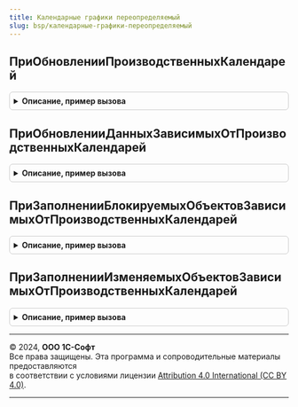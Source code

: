 ```yaml
---
title: Календарные графики переопределяемый
slug: bsp/календарные-графики-переопределяемый
---
```



## ПриОбновленииПроизводственныхКалендарей
<details style="margin: 1em 0; padding: 0.5em; border: 1px solid #ccc; border-radius: 6px;">

<summary style="font-weight: bold; cursor: pointer;">Описание, пример вызова</summary>

```bsl

// Вызывается при изменении данных производственных календарей.
// В случае, если разделение включено, выполняется в не разделенном режиме.
//
// Параметры:
//  УсловияОбновления - ТаблицаЗначений:
//    * КодПроизводственногоКалендаря - Строка - код производственного календаря, данные которого изменились;
//    * Год                           - Число  - календарный год, за который изменились данные.
//
Процедура ПриОбновленииПроизводственныхКалендарей(УсловияОбновления) Экспорт
```

Пример вызова
```bsl
КалендарныеГрафикиПереопределяемый.ПриОбновленииПроизводственныхКалендарей(УсловияОбновления) 
```
</details>

## ПриОбновленииДанныхЗависимыхОтПроизводственныхКалендарей
<details style="margin: 1em 0; padding: 0.5em; border: 1px solid #ccc; border-radius: 6px;">

<summary style="font-weight: bold; cursor: pointer;">Описание, пример вызова</summary>

```bsl

// Вызывается при изменении данных, зависимых от производственных календарей.
// В случае, если разделение включено, выполняется в областях данных.
//
// Параметры:
//  УсловияОбновления - ТаблицаЗначений:
//    * КодПроизводственногоКалендаря - Строка - код производственного календаря, данные которого изменились;
//    * Год                           - Число  - календарный год, за который изменились данные.
//
Процедура ПриОбновленииДанныхЗависимыхОтПроизводственныхКалендарей(УсловияОбновления) Экспорт
```

Пример вызова
```bsl
КалендарныеГрафикиПереопределяемый.ПриОбновленииДанныхЗависимыхОтПроизводственныхКалендарей(УсловияОбновления) 
```
</details>

## ПриЗаполненииБлокируемыхОбъектовЗависимыхОтПроизводственныхКалендарей
<details style="margin: 1em 0; padding: 0.5em; border: 1px solid #ccc; border-radius: 6px;">

<summary style="font-weight: bold; cursor: pointer;">Описание, пример вызова</summary>

```bsl

// Вызывается при регистрации отложенного обработчика обновления данных, зависимых от производственных календарей.
// В БлокируемыеОбъекты следует добавить имена метаданных объектов,
// которые следует заблокировать от использования на период обновления производственных календарей.
//
// Параметры:
//  БлокируемыеОбъекты - Массив - имена метаданных блокируемых объектов.
//
Процедура ПриЗаполненииБлокируемыхОбъектовЗависимыхОтПроизводственныхКалендарей(БлокируемыеОбъекты) Экспорт
```

Пример вызова
```bsl
КалендарныеГрафикиПереопределяемый.ПриЗаполненииБлокируемыхОбъектовЗависимыхОтПроизводственныхКалендарей(БлокируемыеОбъекты) 
```
</details>

## ПриЗаполненииИзменяемыхОбъектовЗависимыхОтПроизводственныхКалендарей
<details style="margin: 1em 0; padding: 0.5em; border: 1px solid #ccc; border-radius: 6px;">

<summary style="font-weight: bold; cursor: pointer;">Описание, пример вызова</summary>

```bsl

// Вызывается при регистрации отложенного обработчика обновления данных, зависимых от производственных календарей.
// В ИзменяемыеОбъекты следует добавить имена метаданных объектов,
// которые будут изменяться при обновлении производственных календарей.
//
// Параметры:
//  ИзменяемыеОбъекты - Массив - имена метаданных изменяемых объектов.
//
Процедура ПриЗаполненииИзменяемыхОбъектовЗависимыхОтПроизводственныхКалендарей(ИзменяемыеОбъекты) Экспорт
```

Пример вызова
```bsl
КалендарныеГрафикиПереопределяемый.ПриЗаполненииИзменяемыхОбъектовЗависимыхОтПроизводственныхКалендарей(ИзменяемыеОбъекты) 
```
</details>

---

© 2024, **ООО 1С-Софт**  
Все права защищены. Эта программа и сопроводительные материалы предоставляются  
в соответствии с условиями лицензии [Attribution 4.0 International (CC BY 4.0)](https://creativecommons.org/licenses/by/4.0/legalcode).

---
